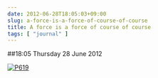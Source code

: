 ```yaml
---
date: 2012-06-28T18:05:03+09:00
slug: a-force-is-a-force-of-course-of-course
title: A force is a force of course of course
tags: [ "journal" ]
---
```


##18:05 Thursday 28 June 2012

[![P619](https://getfile1.posterous.com/getfile/files.posterous.com/thunderrabbit/cIEpggugJcwEwuivcFmfbDzlJmGxessovcEizdfoxEImlcBkGreEgbrvoHyx/p619.jpg.scaled500.jpg)](https://getfile6.posterous.com/getfile/files.posterous.com/thunderrabbit/cIEpggugJcwEwuivcFmfbDzlJmGxessovcEizdfoxEImlcBkGreEgbrvoHyx/p619.jpg.scaled1000.jpg)
